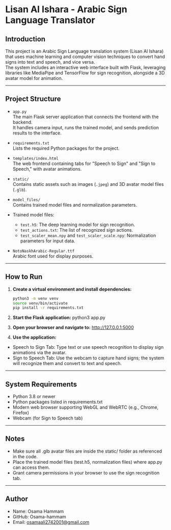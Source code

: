 # Lisan Al Ishara - Arabic Sign Language Translator

## Introduction

This project is an Arabic Sign Language translation system (Lisan Al Ishara) that uses machine learning and computer vision techniques to convert hand signs into text and speech, and vice versa.  
The system includes an interactive web interface built with Flask, leveraging libraries like MediaPipe and TensorFlow for sign recognition, alongside a 3D avatar model for animation.

---

## Project Structure

- `app.py`  
  The main Flask server application that connects the frontend with the backend.  
  It handles camera input, runs the trained model, and sends prediction results to the interface.

- `requirements.txt`  
  Lists the required Python packages for the project.

- `templates/index.html`  
  The web frontend containing tabs for "Speech to Sign" and "Sign to Speech," with avatar animations.

- `static/`  
  Contains static assets such as images (`.jpeg`) and 3D avatar model files (`.glb`).

- `model_files/`  
  Contains trained model files and normalization parameters.

- Trained model files:  
  - `test.h5`: The deep learning model for sign recognition.  
  - `test_actions.txt`: The list of recognized sign actions.  
  - `test_scaler_mean.npy` and `test_scaler_scale.npy`: Normalization parameters for input data.

- `NotoNaskhArabic-Regular.ttf`  
  Arabic font used for display purposes.

---

## How to Run

1. **Create a virtual environment and install dependencies:**

   ```bash
   python3 -m venv venv
   source venv/bin/activate
   pip install -r requirements.txt

2. **Start the Flask application:**
python3 app.py

3. **Open your browser and navigate to:**
http://127.0.0.1:5000

4. **Use the application:**
- Speech to Sign Tab: Type text or use speech recognition to display sign animations via the avatar.
- Sign to Speech Tab: Use the webcam to capture hand signs; the system will recognize them and convert to text and speech.

---

## System Requirements

- Python 3.8 or newer
- Python packages listed in requirements.txt
- Modern web browser supporting WebGL and WebRTC (e.g., Chrome, Firefox)
- Webcam (for Sign to Speech tab)

---

## Notes

- Make sure all .glb avatar files are inside the static/ folder as referenced in the code.
- Place the trained model files (test.h5, normalization files) where app.py can access them.
- Grant camera permissions in your browser to use the sign recognition tab.

---

## Author

- Name: Osama Hammam
- GitHub: Osama-hammam
- Email: osamaali2742001@gmail.com
